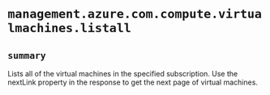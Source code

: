 # `management.azure.com.compute.virtualmachines.listall`

## `summary`
Lists all of the virtual machines in the specified subscription. Use the nextLink property in the response to get the next page of virtual machines.


